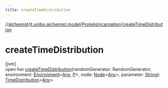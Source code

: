 ```yaml
---
title: createTimeDistribution
---
```

//[alchemist](../../../index.html)/[it.unibo.alchemist.model](../index.html)/[ProtelisIncarnation](index.html)/[createTimeDistribution](create-time-distribution.html)



# createTimeDistribution



[jvm]\
open fun [createTimeDistribution](create-time-distribution.html)(randomGenerator: RandomGenerator, environment: [Environment](../../it.unibo.alchemist.model.interfaces/-environment/index.html)<[Any](https://kotlinlang.org/api/latest/jvm/stdlib/kotlin/-any/index.html), [P](index.html)>, node: [Node](../../it.unibo.alchemist.model.interfaces/-node/index.html)<[Any](https://kotlinlang.org/api/latest/jvm/stdlib/kotlin/-any/index.html)>, parameter: [String](https://docs.oracle.com/javase/8/docs/api/java/lang/String.html)): [TimeDistribution](../../it.unibo.alchemist.model.interfaces/-time-distribution/index.html)<[Any](https://kotlinlang.org/api/latest/jvm/stdlib/kotlin/-any/index.html)>




